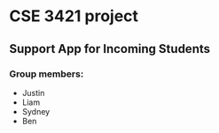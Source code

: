 # CSE 3421 project
## Support App for Incoming Students
### Group members: 
- Justin
- Liam
- Sydney
- Ben
